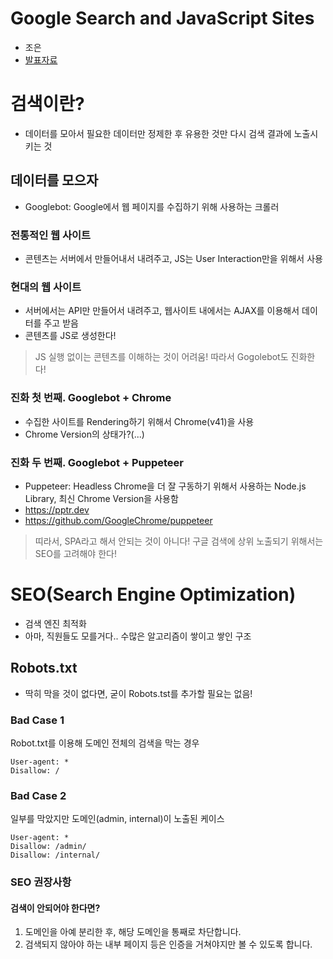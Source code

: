 # Google Search and JavaScript Sites
- 조은
- [발표자료](https://drive.google.com/file/d/1cArGPApYvbrAVP01X7-Q1BVsRqHyKVDE/view)

# 검색이란?
- 데이터를 모아서 필요한 데이터만 정제한 후 유용한 것만 다시 검색 결과에 노출시키는 것

## 데이터를 모으자
- Googlebot: Google에서 웹 페이지를 수집하기 위해 사용하는 크롤러

### 전통적인 웹 사이트
- 콘텐츠는 서버에서 만들어내서 내려주고, JS는 User Interaction만을 위해서 사용

### 현대의 웹 사이트
- 서버에서는 API만 만들어서 내려주고, 웹사이트 내에서는 AJAX를 이용해서 데이터를 주고 받음
- 콘텐츠를 JS로 생성한다!

> JS 실행 없이는 콘텐츠를 이해하는 것이 어려움! 따라서 Gogolebot도 진화한다!

### 진화 첫 번째. Googlebot + Chrome
- 수집한 사이트를 Rendering하기 위해서 Chrome(v41)을 사용
- Chrome Version의 상태가?(...)

### 진화 두 번째. Googlebot + Puppeteer
- Puppeteer: Headless Chrome을 더 잘 구동하기 위해서 사용하는 Node.js Library, 최신 Chrome Version을 사용함
- https://pptr.dev
- https://github.com/GoogleChrome/puppeteer

> 띠라서, SPA라고 해서 안되는 것이 아니다!
> 구글 검색에 상위 노출되기 위해서는 SEO를 고려해야 한다!

# SEO(Search Engine Optimization)
- 검색 엔진 최적화
- 아마, 직원들도 모를거다.. 수많은 알고리즘이 쌓이고 쌓인 구조

## Robots.txt
- 딱히 막을 것이 없다면, 굳이 Robots.tst를 추가할 필요는 없음!

### Bad Case 1
Robot.txt를 이용해 도메인 전체의 검색을 막는 경우

```
User-agent: *
Disallow: /
```

### Bad Case 2
일부를 막았지만 도메인(admin, internal)이 노출된 케이스

```
User-agent: *
Disallow: /admin/
Disallow: /internal/
```

### SEO 권장사항

#### 검색이 안되어야 한다면?
1. 도메인을 아예 분리한 후, 해당 도메인을 통째로 차단합니다.
2. 검색되지 않아야 하는 내부 페이지 등은 인증을 거쳐야지만 볼 수 있도록 합니다.

#### <title>을 적절하게 사용
적절하게 콘텐츠를 설명하는 제목을 사용하면서도, 사이트를 잘 설명하고 있는 경우

```HTML
<title>치킨 Recipe - 홍길동's Recipe</title>
<title>맥주 Recipe - 홍길동's Recipe</title>
<title>곱창전골 Recipe - 홍길동's Recipe</title>
<title>냉면 Recipe - 홍길동's Recipe</title>
```

#### 올바른 Description 사용
`<meta name="description" content="어쩌고 저쩌고">`

##### Bad Case 1
선언을 안한 경우, 이 경우 페이지에서 불러온 내용을 보여줌

##### Bad Case 2
<og:description>만 선언해놓고 설명도 대충 쓴 경우

#### 올바른 HTML 요소 사용

##### 페이지 이동

```HTML
<a href="page">페이지 이동</a> (O)
<a href="page" onClick="beforeMove()">페이지 이동</a> (O)
<button onClick="move('page')">페이지 이동</button> (X)
<div onClick="move('page')">페이지 이동</div> (X)
```

##### 제목

```HTML
<h1>제목 1</h1> (O)
<div class="h1">제목 1</div> (X)
<div class="title">제목 1</div> (X)
```

##### 반응형 웹 디자인
모바일을 지원하는 페이지를 우선적으로 노출하도록 개발

##### Structured Data
- HTML을 넘어서 이 콘텐츠가 어떤 데이터를 나타내는지 설명하는 요소
- https://schema.org
- itemscope
- itemtype
- itemprop
- Google Seach에서 지원하는 목록
   - https://developers.google.com/search/docs/data-types/article
- Lighthouse

```HTML
<div class="recipe" itemscope itemtype="http://schema.org/Recipe">
  <h1 class="recipe-title" itemprop="name">Chicken</h1>
  <p><meta itemprop="cookTime" content="PT40M">40분정도 소요됩니다</p>
  <ol class="list" itemprop="recipeInstructions">
    <li class="item">어쩌구 저쩌구</li>
    <li class="item">어쩌구 저쩌구</li>
    <li class="item">어쩌구 저쩌구</li>
  </ol>
</div>
```

##### 그 외에
- 속도가 빨라야 합니다.
- 모바일을 지원해야 합니다.
- 기타등등

> 나무위키, 망고플레이트가 SEO가 잘 정리되어 있는 예제로 쓸만하다
